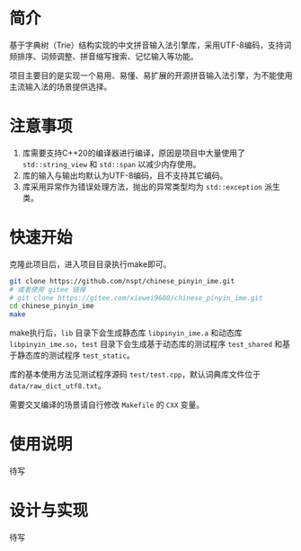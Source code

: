 # 简介

基于字典树（Trie）结构实现的中文拼音输入法引擎库，采用UTF-8编码，支持词频排序、词频调整、拼音缩写搜索、记忆输入等功能。

项目主要目的是实现一个易用、易懂、易扩展的开源拼音输入法引擎，为不能使用主流输入法的场景提供选择。

# 注意事项

1. 库需要支持C++20的编译器进行编译，原因是项目中大量使用了 `std::string_view` 和 `std::span` 以减少内存使用。
1. 库的输入与输出均默认为UTF-8编码，且不支持其它编码。
1. 库采用异常作为错误处理方法，抛出的异常类型均为 `std::exception` 派生类。

# 快速开始

克隆此项目后，进入项目目录执行make即可。

```sh
git clone https://github.com/nspt/chinese_pinyin_ime.git
# 或者使用 gitee 链接
# git clone https://gitee.com/xiewei9608/chinese_pinyin_ime.git
cd chinese_pinyin_ime
make
```

make执行后，`lib` 目录下会生成静态库 `libpinyin_ime.a` 和动态库 `libpinyin_ime.so`，`test` 目录下会生成基于动态库的测试程序 `test_shared` 和基于静态库的测试程序 `test_static`。

库的基本使用方法见测试程序源码 `test/test.cpp`，默认词典库文件位于 `data/raw_dict_utf8.txt`。

需要交叉编译的场景请自行修改 `Makefile` 的 `CXX` 变量。

# 使用说明

待写

# 设计与实现

待写